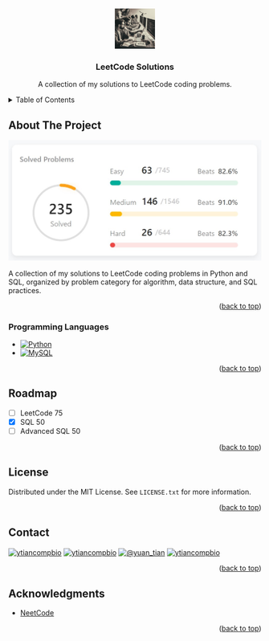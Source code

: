 <!-- Improved compatibility of back to top link: See: https://github.com/othneildrew/Best-README-Template/pull/73 -->
<a name="readme-top"></a>
<!--
*** Thanks for checking out the Best-README-Template. If you have a suggestion
*** that would make this better, please fork the repo and create a pull request
*** or simply open an issue with the tag "enhancement".
*** Don't forget to give the project a star!
*** Thanks again! Now go create something AMAZING! :D
-->



<!-- PROJECT LOGO -->
<br />
<div align="center">
  <a href="https://github.com/naity/leetcode-solutions">
    <img src="images/logo.png" alt="Logo" width="80" height="80">
  </a>

<h3 align="center">LeetCode Solutions</h3>

  <p align="center">
    A collection of my solutions to LeetCode coding problems.
</div>



<!-- TABLE OF CONTENTS -->
<details>
  <summary>Table of Contents</summary>
  <ol>
    <li>
      <a href="#about-the-project">About The Project</a>
      <ul>
        <li><a href="#programming-languages">Programming Languages</a></li>
      </ul>
    </li>
    <li><a href="#roadmap">Roadmap</a></li>
    <li><a href="#license">License</a></li>
    <li><a href="#contact">Contact</a></li>
    <li><a href="#acknowledgments">Acknowledgments</a></li>
  </ol>
</details>



<!-- ABOUT THE PROJECT -->
## About The Project

[![Product Name Screen Shot][product-screenshot]](https://github.com/naity/leetcode-solutions)

A collection of my solutions to LeetCode coding problems in Python and SQL, organized by problem category for algorithm, data structure, and SQL practices.

<p align="right">(<a href="#readme-top">back to top</a>)</p>



### Programming Languages

* [![Python][Python.js]][Python-url]
* [![MySQL][MySQL.js]][MySQL-url]

<p align="right">(<a href="#readme-top">back to top</a>)</p>



<!-- ROADMAP -->
## Roadmap

- [ ] LeetCode 75
- [x] SQL 50
- [ ] Advanced SQL 50

<p align="right">(<a href="#readme-top">back to top</a>)</p>



<!-- LICENSE -->
## License

Distributed under the MIT License. See `LICENSE.txt` for more information.

<p align="right">(<a href="#readme-top">back to top</a>)</p>



<!-- CONTACT -->
## Contact

<p align="left">
<a href="https://linkedin.com/in/ytiancompbio" target="blank"><img align="center" src="https://raw.githubusercontent.com/rahuldkjain/github-profile-readme-generator/master/src/images/icons/Social/linked-in-alt.svg" alt="ytiancompbio" height="30" width="40" /></a>
<a href="https://twitter.com/ytiancompbio" target="blank"><img align="center" src="https://raw.githubusercontent.com/rahuldkjain/github-profile-readme-generator/master/src/images/icons/Social/twitter.svg" alt="ytiancompbio" height="30" width="40" /></a>
<a href="https://medium.com/@yuan_tian" target="blank"><img align="center" src="https://raw.githubusercontent.com/rahuldkjain/github-profile-readme-generator/master/src/images/icons/Social/medium.svg" alt="@yuan_tian" height="30" width="40" /></a>
<a href="https://www.youtube.com/channel/UChgkIMzmAPYDRymKVoCNvkg" target="blank"><img align="center" src="https://raw.githubusercontent.com/rahuldkjain/github-profile-readme-generator/master/src/images/icons/Social/youtube.svg" alt="ytiancompbio" height="30" width="40" /></a>
</p>

<p align="right">(<a href="#readme-top">back to top</a>)</p>



<!-- ACKNOWLEDGMENTS -->
## Acknowledgments

* [NeetCode](https://neetcode.io/)

<p align="right">(<a href="#readme-top">back to top</a>)</p>



<!-- MARKDOWN LINKS & IMAGES -->
<!-- https://www.markdownguide.org/basic-syntax/#reference-style-links -->
[product-screenshot]: images/screenshot.png
[Python.js]: https://img.shields.io/badge/python-3670A0?style=for-the-badge&logo=python&logoColor=ffdd54
[Python-url]: https://www.python.org/
[MySQL.js]: https://shields.io/badge/MySQL-lightgrey?logo=mysql&style=plastic&logoColor=white&labelColor=blue
[MySQL-url]: https://reactjs.org/

